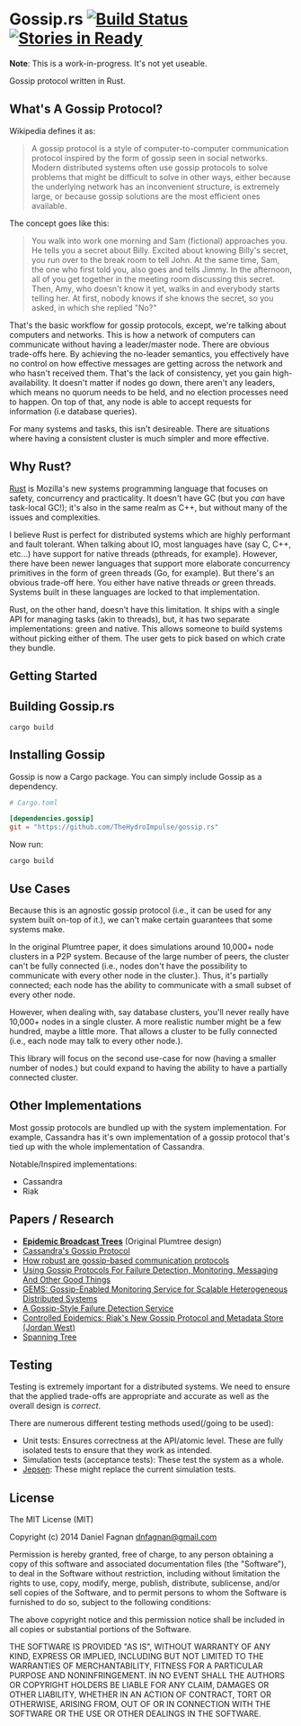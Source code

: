 # Gossip.rs [![Build Status](https://travis-ci.org/TheHydroImpulse/gossip.rs.svg)](https://travis-ci.org/TheHydroImpulse/gossip.rs) [![Stories in Ready](https://badge.waffle.io/thehydroimpulse/gossip.rs.png?label=ready&title=Ready)](https://waffle.io/thehydroimpulse/gossip.rs)

**Note**: This is a work-in-progress. It's not yet useable.

Gossip protocol written in Rust.

## What's A Gossip Protocol?

Wikipedia defines it as:

> A gossip protocol is a style of computer-to-computer communication protocol inspired by the form of gossip seen in social networks. Modern distributed systems often use gossip protocols to solve problems that might be difficult to solve in other ways, either because the underlying network has an inconvenient structure, is extremely large, or because gossip solutions are the most efficient ones available.

The concept goes like this:

> You walk into work one morning and Sam (fictional) approaches you. He tells you a secret about Billy. Excited about knowing Billy's secret, you run over to the break room to tell John. At the same time, Sam, the one who first told you, also goes and tells Jimmy. In the afternoon, all of you get together in the meeting room discussing this secret. Then, Amy, who doesn't know it yet, walks in and everybody starts telling her. At first, nobody knows if she knows the secret, so you asked, in which she replied "No?"

That's the basic workflow for gossip protocols, except, we're talking about computers and networks. This is how a network of computers can communicate without having a leader/master node. There are obvious trade-offs here. By achieving the no-leader semantics, you effectively have no control on how effective messages are getting across the network and who hasn't received them. That's the lack of consistency, yet you gain high-availability. It doesn't matter if nodes go down, there aren't any leaders, which means no quorum needs to be held, and no election processes need to happen. On top of that, any node is able to accept requests for information (i.e database queries).

For many systems and tasks, this isn't desireable. There are situations where having a consistent cluster is much simpler and more effective.

## Why Rust?

[Rust](http://www.rust-lang.org/) is Mozilla's new systems programming language that focuses on safety, concurrency and practicality. It doesn't have GC (but you *can* have task-local GC!); it's also in the same realm as C++, but without many of the issues and complexities.

I believe Rust is perfect for distributed systems which are highly performant and fault tolerant. When talking about IO, most languages have (say C, C++, etc...) have support for native threads (pthreads, for example). However, there have been newer languages that support more elaborate concurrency primitives in the form of green threads (Go, for example). But there's an obvious trade-off here. You either have native threads *or* green threads. Systems built in these languages are locked to that implementation.

Rust, on the other hand, doesn't have this limitation. It ships with a single API for managing tasks (akin to threads), but, it has two separate implementations: green and native. This allows someone to build systems without picking either of them. The user gets to pick based on which crate they bundle.

## Getting Started

## Building Gossip.rs

```
cargo build
```

## Installing Gossip

Gossip is now a Cargo package. You can simply include Gossip as a dependency.

```toml
# Cargo.toml

[dependencies.gossip]
git = "https://github.com/TheHydroImpulse/gossip.rs"
```

Now run:

```
cargo build
```

## Use Cases

Because this is an agnostic gossip protocol (i.e., it can be used for any system built on-top of it.), we can't make certain guarantees that some systems make.

In the original Plumtree paper, it does simulations around 10,000+ node clusters in a P2P system. Because of the large number of peers, the cluster can't be fully connected (i.e., nodes don't have the possibility to communicate with every other node in the cluster.). Thus, it's partially connected; each node has the ability to communicate with a small subset of every other node.

However, when dealing with, say database clusters, you'll never really have 10,000+ nodes in a single cluster. A more realistic number might be a few hundred, maybe a little more. That allows a cluster to be fully connected (i.e., each node may talk to every other node.).

This library will focus on the second use-case for now (having a smaller number of nodes.) but could expand to having the ability to have a partially connected cluster.


## Other Implementations

Most gossip protocols are bundled up with the system implementation. For example, Cassandra has it's own implementation of a gossip protocol that's tied up with the whole implementation of Cassandra.

Notable/Inspired implementations:

* Cassandra
* Riak

## Papers / Research

* **[Epidemic Broadcast Trees](http://www.gsd.inesc-id.pt/~jleitao/pdf/srds07-leitao.pdf)** (Original Plumtree design)
* [Cassandra's Gossip Protocol](http://www.datastax.com/docs/0.8/cluster_architecture/gossip)
* [How robust are gossip-based communication protocols](https://www.cs.utexas.edu/users/lorenzo/papers/p14-alvisi.pdf)
* [Using Gossip Protocols For Failure Detection, Monitoring, Messaging And Other Good Things](http://highscalability.com/blog/2011/11/14/using-gossip-protocols-for-failure-detection-monitoring-mess.html)
* [GEMS: Gossip-Enabled Monitoring Service for Scalable Heterogeneous Distributed Systems](http://citeseerx.ist.psu.edu/viewdoc/summary?doi=10.1.1.160.2604)
* [A Gossip-Style Failure Detection Service](http://www.cs.cornell.edu/home/rvr/papers/GossipFD.pdf)
* [Controlled Epidemics: Riak's New Gossip Protocol and Metadata Store (Jordan West)](https://www.youtube.com/watch?v=s4cCUTPU8GI)
* [Spanning Tree](https://en.wikipedia.org/wiki/Spanning_tree)

## Testing

Testing is extremely important for a distributed systems. We need to ensure that the applied trade-offs are appropriate and accurate as well as the overall design is *correct*.

There are numerous different testing methods used(/going to be used):

* Unit tests: Ensures correctness at the API/atomic level. These are fully isolated tests to ensure
              that they work as intended.
* Simulation tests (acceptance tests): These test the system as a whole.
* [Jepsen](https://github.com/aphyr/jepsen): These might replace the current simulation tests.


## License

The MIT License (MIT)

Copyright (c) 2014 Daniel Fagnan <dnfagnan@gmail.com>

Permission is hereby granted, free of charge, to any person obtaining a copy
of this software and associated documentation files (the "Software"), to deal
in the Software without restriction, including without limitation the rights
to use, copy, modify, merge, publish, distribute, sublicense, and/or sell
copies of the Software, and to permit persons to whom the Software is
furnished to do so, subject to the following conditions:

The above copyright notice and this permission notice shall be included in all
copies or substantial portions of the Software.

THE SOFTWARE IS PROVIDED "AS IS", WITHOUT WARRANTY OF ANY KIND, EXPRESS OR
IMPLIED, INCLUDING BUT NOT LIMITED TO THE WARRANTIES OF MERCHANTABILITY,
FITNESS FOR A PARTICULAR PURPOSE AND NONINFRINGEMENT. IN NO EVENT SHALL THE
AUTHORS OR COPYRIGHT HOLDERS BE LIABLE FOR ANY CLAIM, DAMAGES OR OTHER
LIABILITY, WHETHER IN AN ACTION OF CONTRACT, TORT OR OTHERWISE, ARISING FROM,
OUT OF OR IN CONNECTION WITH THE SOFTWARE OR THE USE OR OTHER DEALINGS IN THE
SOFTWARE.
